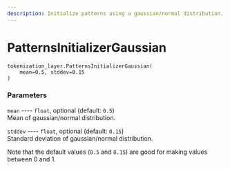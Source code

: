 ```yaml
---
description: Initialize patterns using a gaussian/normal distribution.
---
```


# PatternsInitializerGaussian

```text
tokenization_layer.PatternsInitializerGaussian(
    mean=0.5, stddev=0.15
)
```

### Parameters

`mean` ---- `float`, optional \(default: `0.5`\)  
Mean of gaussian/normal distribution.

`stddev` ---- `float`, optional \(default: `0.15`\)  
Standard deviation of gaussian/normal distribution.

Note that the default values \(`0.5` and `0.15`\) are good for making values between 0 and 1.

